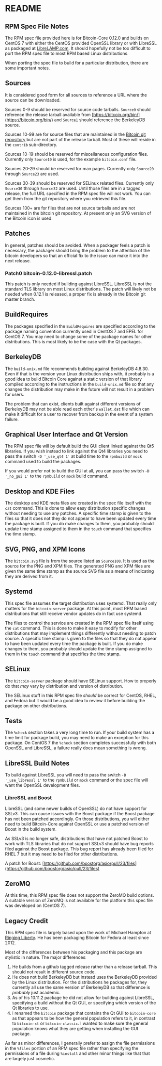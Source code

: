 # README

## RPM Spec File Notes

The RPM spec file provided here is for Bitcoin-Core 0.12.0 and builds on CentOS 7 with either the CentOS provided OpenSSL library or with LibreSSL as packaged at [LibreLAMP.com](https://librelamp.com/). It should hopefully not be too difficult to port the RPM spec file to most RPM based Linux distributions.

When porting the spec file to build for a particular distribution, there are some important notes.

## Sources

It is considered good form for all sources to reference a URL where the source can be downloaded.

Sources 0-9 should be reserved for source code tarballs. `Source0` should reference the release tarball available from [https://bitcoin.org/bin/](https://bitcoin.org/bin/) and `Source1` should reference the BerkeleyDB source.

Sources 10-99 are for source files that are maintained in the [Bitcoin git repository](https://github.com/bitcoin/bitcoin) but are not part of the release tarball. Most of these will reside in the `contrib` sub-directory.

Sources 10-19 should be reserved for miscellaneous configuration files. Currently only `Source10` is used, for the example `bitcoin.conf` file.

Sources 20-29 should be reserved for man pages. Currently only `Source20` through `Source23` are used.

Sources 30-39 should be reserved for SELinux related files. Currently only `Source30` through `Source32` are used. Until those files are in a tagged release, the full URL specified in the RPM spec file will not work. You can get them from the git repository where you retrieved this file.

Sources 100+ are for files that are not source tarballs and are not maintained in the bitcoin git repository. At present only an SVG version of the Bitcoin icon is used.

## Patches

In general, patches should be avoided. When a packager feels a patch is necessary, the packager should bring the problem to the attention of the bitcoin developers so that an official fix to the issue can make it into the next release.

### Patch0 bitcoin-0.12.0-libressl.patch

This patch is only needed if building against LibreSSL. LibreSSL is not the standard TLS library on most Linux distributions. The patch will likely not be needed when 0.12.1 is released, a proper fix is already in the Bitcoin git master branch.

## BuildRequires

The packages specified in the `BuildRequires` are specified according to the package naming convention currently used in CentOS 7 and EPEL for CentOS 7. You may need to change some of the package names for other distributions. This is most likely to be the case with the Qt packages.

## BerkeleyDB

The `build-unix.md` file recommends building against BerkeleyDB 4.8.30. Even if that is the version your Linux distribution ships with, it probably is a good idea to build Bitcoin Core against a static version of that library compiled according to the instructions in the `build-unix.md` file so that any changes the distribution may make in the future will not result in a problem for users.

The problem that can exist, clients built against different versions of BerkeleyDB may not be able read each other's `wallet.dat` file which can make it difficult for a user to recover from backup in the event of a system failure.

## Graphical User Interface and Qt Version

The RPM spec file will by default build the GUI client linked against the Qt5 libraries. If you wish instead to link against the Qt4 libraries you need to pass the switch `-D '_use_qt4 1'` at build time to the `rpmbuild` or `mock` command used to build the packages.

If you would prefer not to build the GUI at all, you can pass the switch `-D '_no_gui 1'` to the `rpmbuild` or `mock` build command.

## Desktop and KDE Files

The desktop and KDE meta files are created in the spec file itself with the `cat` command. This is done to allow easy distribution specific changes without needing to use any patches. A specific time stamp is given to the files so that it does not they do not appear to have been updated every time the package is built. If you do make changes to them, you probably should update time stamp assigned to them in the `touch` command that specifies the time stamp.

## SVG, PNG, and XPM Icons

The `bitcoin.svg` file is from the source listed as `Source100`. It is used as the source for the PNG and XPM files. The generated PNG and XPM files are given the same time stamp as the source SVG file as a means of indicating they are derived from it.

## Systemd

This spec file assumes the target distribution uses systemd. That really only matters for the `bitcoin-server` package. At this point, most RPM based distributions that still receive vendor updates do in fact use systemd.

The files to control the service are created in the RPM spec file itself using the `cat` command. This is done to make it easy to modify for other distributions that may implement things differently without needing to patch source. A specific time stamp is given to the files so that they do not appear to have been updated every time the package is built. If you do make changes to them, you probably should update the time stamp assigned to them in the `touch` command that specifies the time stamp.

## SELinux

The `bitcoin-server` package should have SELinux support. How to properly do that _may_ vary by distribution and version of distribution.

The SELinux stuff in this RPM spec file _should_ be correct for CentOS, RHEL, and Fedora but it would be a good idea to review it before building the package on other distributions.

## Tests

The `%check` section takes a very long time to run. If your build system has a time limit for package build, you may need to make an exception for this package. On CentOS 7 the `%check` section completes successfully with both OpenSSL and LibreSSL, a failure really does mean something is wrong.

## LibreSSL Build Notes

To build against LibreSSL you will need to pass the switch `-D '_use_libressl 1'` to the `rpmbuild` or `mock` command or the spec file will want the OpenSSL development files.

### LibreSSL and Boost

LibreSSL \(and some newer builds of OpenSSL\) do not have support for SSLv3. This can cause issues with the Boost package if the Boost package has not been patched accordingly. On those distributions, you will either need to build Bitcoin-Core against OpenSSL or use a patched version of Boost in the build system.

As SSLv3 is no longer safe, distributions that have not patched Boost to work with TLS libraries that do not support SSLv3 should have bug reports filed against the Boost package. This bug report has already been filed for RHEL 7 but it may need to be filed for other distributions.

A patch for Boost: [https://github.com/boostorg/asio/pull/23/files](https://github.com/boostorg/asio/pull/23/files)

## ZeroMQ

At this time, this RPM spec file does not support the ZeroMQ build options. A suitable version of ZeroMQ is not available for the platform this spec file was developed on \(CentOS 7\).

## Legacy Credit

This RPM spec file is largely based upon the work of Michael Hampton at [Ringing Liberty](https://www.ringingliberty.com/bitcoin/). He has been packaging Bitcoin for Fedora at least since 2012.

Most of the differences between his packaging and this package are stylistic in nature. The major differences:

1. He builds from a github tagged release rather than a release tarball. This should not result in different source code.
2. He does not build BerkeleyDB but instead uses the BerkeleyDB provided by the Linux distribution. For the distributions he packages for, they currently all use the same version of BerkeleyDB so that difference is _probably_ just academic.
3. As of his 10.11.2 package he did not allow for building against LibreSSL, specifying a build without the Qt GUI, or specifying which version of the Qt libraries to use.
4. I renamed the `bitcoin` package that contains the Qt GUI to `bitcoin-core` as that appears to be how the general population refers to it, in contrast to `bitcoin-xt` or `bitcoin-classic`. I wanted to make sure the general population knows what they are getting when installing the GUI package.

As far as minor differences, I generally prefer to assign the file permissions in the `%files` portion of an RPM spec file rather than specifying the permissions of a file during `%install` and other minor things like that that are largely just cosmetic.

